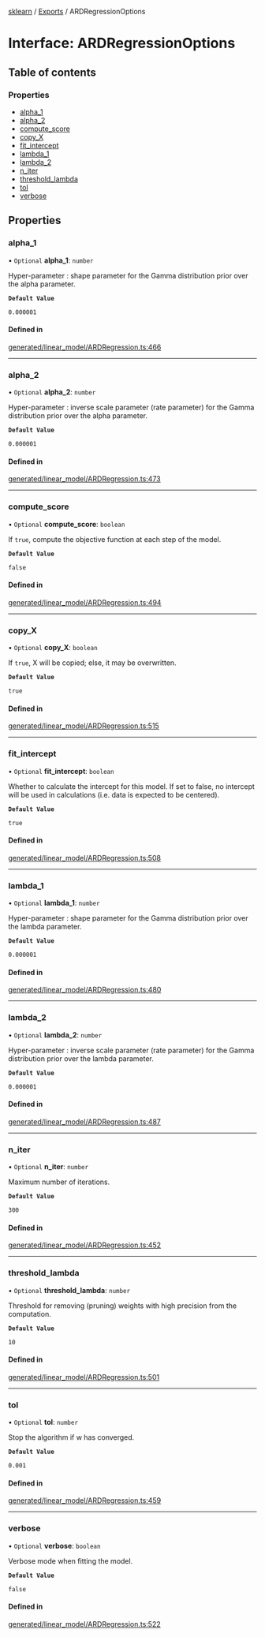 [sklearn](../readme.md) / [Exports](../modules.md) / ARDRegressionOptions

# Interface: ARDRegressionOptions

## Table of contents

### Properties

- [alpha\_1](ARDRegressionOptions.md#alpha_1)
- [alpha\_2](ARDRegressionOptions.md#alpha_2)
- [compute\_score](ARDRegressionOptions.md#compute_score)
- [copy\_X](ARDRegressionOptions.md#copy_x)
- [fit\_intercept](ARDRegressionOptions.md#fit_intercept)
- [lambda\_1](ARDRegressionOptions.md#lambda_1)
- [lambda\_2](ARDRegressionOptions.md#lambda_2)
- [n\_iter](ARDRegressionOptions.md#n_iter)
- [threshold\_lambda](ARDRegressionOptions.md#threshold_lambda)
- [tol](ARDRegressionOptions.md#tol)
- [verbose](ARDRegressionOptions.md#verbose)

## Properties

### alpha\_1

• `Optional` **alpha\_1**: `number`

Hyper-parameter : shape parameter for the Gamma distribution prior over the alpha parameter.

**`Default Value`**

`0.000001`

#### Defined in

[generated/linear_model/ARDRegression.ts:466](https://github.com/transitive-bullshit/scikit-learn-ts/blob/367336a/packages/sklearn/src/generated/linear_model/ARDRegression.ts#L466)

___

### alpha\_2

• `Optional` **alpha\_2**: `number`

Hyper-parameter : inverse scale parameter (rate parameter) for the Gamma distribution prior over the alpha parameter.

**`Default Value`**

`0.000001`

#### Defined in

[generated/linear_model/ARDRegression.ts:473](https://github.com/transitive-bullshit/scikit-learn-ts/blob/367336a/packages/sklearn/src/generated/linear_model/ARDRegression.ts#L473)

___

### compute\_score

• `Optional` **compute\_score**: `boolean`

If `true`, compute the objective function at each step of the model.

**`Default Value`**

`false`

#### Defined in

[generated/linear_model/ARDRegression.ts:494](https://github.com/transitive-bullshit/scikit-learn-ts/blob/367336a/packages/sklearn/src/generated/linear_model/ARDRegression.ts#L494)

___

### copy\_X

• `Optional` **copy\_X**: `boolean`

If `true`, X will be copied; else, it may be overwritten.

**`Default Value`**

`true`

#### Defined in

[generated/linear_model/ARDRegression.ts:515](https://github.com/transitive-bullshit/scikit-learn-ts/blob/367336a/packages/sklearn/src/generated/linear_model/ARDRegression.ts#L515)

___

### fit\_intercept

• `Optional` **fit\_intercept**: `boolean`

Whether to calculate the intercept for this model. If set to false, no intercept will be used in calculations (i.e. data is expected to be centered).

**`Default Value`**

`true`

#### Defined in

[generated/linear_model/ARDRegression.ts:508](https://github.com/transitive-bullshit/scikit-learn-ts/blob/367336a/packages/sklearn/src/generated/linear_model/ARDRegression.ts#L508)

___

### lambda\_1

• `Optional` **lambda\_1**: `number`

Hyper-parameter : shape parameter for the Gamma distribution prior over the lambda parameter.

**`Default Value`**

`0.000001`

#### Defined in

[generated/linear_model/ARDRegression.ts:480](https://github.com/transitive-bullshit/scikit-learn-ts/blob/367336a/packages/sklearn/src/generated/linear_model/ARDRegression.ts#L480)

___

### lambda\_2

• `Optional` **lambda\_2**: `number`

Hyper-parameter : inverse scale parameter (rate parameter) for the Gamma distribution prior over the lambda parameter.

**`Default Value`**

`0.000001`

#### Defined in

[generated/linear_model/ARDRegression.ts:487](https://github.com/transitive-bullshit/scikit-learn-ts/blob/367336a/packages/sklearn/src/generated/linear_model/ARDRegression.ts#L487)

___

### n\_iter

• `Optional` **n\_iter**: `number`

Maximum number of iterations.

**`Default Value`**

`300`

#### Defined in

[generated/linear_model/ARDRegression.ts:452](https://github.com/transitive-bullshit/scikit-learn-ts/blob/367336a/packages/sklearn/src/generated/linear_model/ARDRegression.ts#L452)

___

### threshold\_lambda

• `Optional` **threshold\_lambda**: `number`

Threshold for removing (pruning) weights with high precision from the computation.

**`Default Value`**

`10`

#### Defined in

[generated/linear_model/ARDRegression.ts:501](https://github.com/transitive-bullshit/scikit-learn-ts/blob/367336a/packages/sklearn/src/generated/linear_model/ARDRegression.ts#L501)

___

### tol

• `Optional` **tol**: `number`

Stop the algorithm if w has converged.

**`Default Value`**

`0.001`

#### Defined in

[generated/linear_model/ARDRegression.ts:459](https://github.com/transitive-bullshit/scikit-learn-ts/blob/367336a/packages/sklearn/src/generated/linear_model/ARDRegression.ts#L459)

___

### verbose

• `Optional` **verbose**: `boolean`

Verbose mode when fitting the model.

**`Default Value`**

`false`

#### Defined in

[generated/linear_model/ARDRegression.ts:522](https://github.com/transitive-bullshit/scikit-learn-ts/blob/367336a/packages/sklearn/src/generated/linear_model/ARDRegression.ts#L522)
